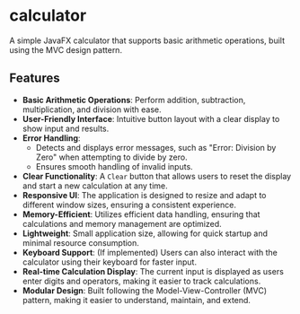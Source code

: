 # calculator
A simple JavaFX calculator that supports basic arithmetic operations, built using the MVC design pattern.

## Features
- **Basic Arithmetic Operations**: Perform addition, subtraction, multiplication, and division with ease.
- **User-Friendly Interface**: Intuitive button layout with a clear display to show input and results.
- **Error Handling**: 
  - Detects and displays error messages, such as "Error: Division by Zero" when attempting to divide by zero.
  - Ensures smooth handling of invalid inputs.
- **Clear Functionality**: A `Clear` button that allows users to reset the display and start a new calculation at any time.
- **Responsive UI**: The application is designed to resize and adapt to different window sizes, ensuring a consistent experience.
- **Memory-Efficient**: Utilizes efficient data handling, ensuring that calculations and memory management are optimized.
- **Lightweight**: Small application size, allowing for quick startup and minimal resource consumption.
- **Keyboard Support**: (If implemented) Users can also interact with the calculator using their keyboard for faster input.
- **Real-time Calculation Display**: The current input is displayed as users enter digits and operators, making it easier to track calculations.
- **Modular Design**: Built following the Model-View-Controller (MVC) pattern, making it easier to understand, maintain, and extend.

